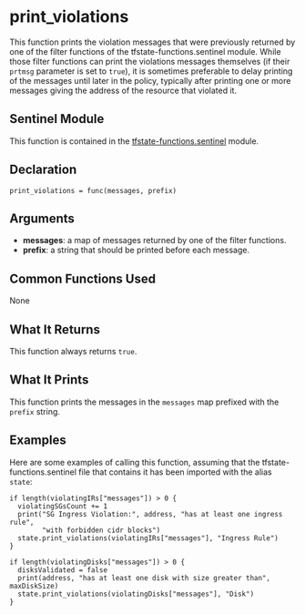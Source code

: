 # print_violations
This function prints the violation messages that were previously returned by one of the filter functions of the tfstate-functions.sentinel module. While those filter functions can print the violations messages themselves (if their `prtmsg` parameter is set to `true`), it is sometimes preferable to delay printing of the messages until later in the policy, typically after printing one or more messages giving the address of the resource that violated it.

## Sentinel Module
This function is contained in the [tfstate-functions.sentinel](../tfstate-functions.sentinel) module.

## Declaration
`print_violations = func(messages, prefix)`

## Arguments
* **messages**: a map of messages returned by one of the filter functions.
* **prefix**: a string that should be printed before each message.

## Common Functions Used
None

## What It Returns
This function always returns `true`.

## What It Prints
This function prints the messages in the `messages` map prefixed with the `prefix` string.

## Examples
Here are some examples of calling this function, assuming that the tfstate-functions.sentinel file that contains it has been imported with the alias `state`:
```
if length(violatingIRs["messages"]) > 0 {
  violatingSGsCount += 1
  print("SG Ingress Violation:", address, "has at least one ingress rule",
        "with forbidden cidr blocks")
  state.print_violations(violatingIRs["messages"], "Ingress Rule")
}

if length(violatingDisks["messages"]) > 0 {
  disksValidated = false
  print(address, "has at least one disk with size greater than", maxDiskSize)
  state.print_violations(violatingDisks["messages"], "Disk")
}
```
